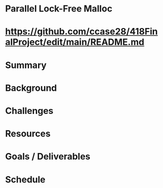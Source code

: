# Parallel Lock-Free Malloc

# https://github.com/ccase28/418FinalProject/edit/main/README.md

# Summary

# Background

# Challenges

# Resources

# Goals / Deliverables

# Schedule
